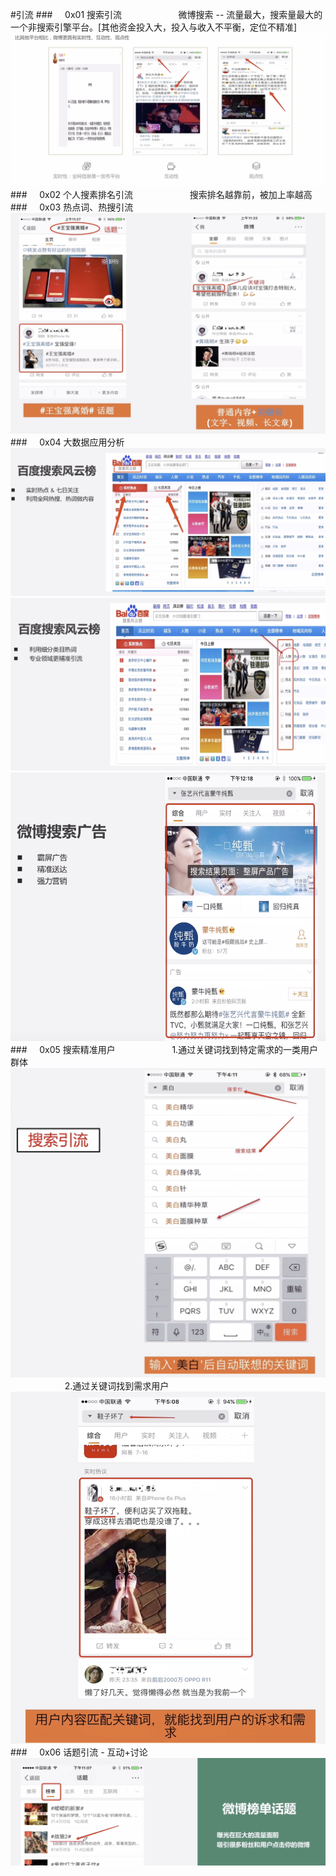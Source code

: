 #引流
###&nbsp;&nbsp;&nbsp;&nbsp;&nbsp;0x01 搜索引流
&nbsp;&nbsp;&nbsp;&nbsp;&nbsp;&nbsp;&nbsp;&nbsp;&nbsp;&nbsp;&nbsp;&nbsp;&nbsp;&nbsp;&nbsp;&nbsp;&nbsp;&nbsp;&nbsp;&nbsp;&nbsp;&nbsp;微博搜索 -- 流量最大，搜索量最大的一个非搜索引擎平台。[其他资金投入大，投入与收入不平衡，定位不精准]
![](/assets/ys.png)
###&nbsp;&nbsp;&nbsp;&nbsp;&nbsp;0x02 个人搜素排名引流
&nbsp;&nbsp;&nbsp;&nbsp;&nbsp;&nbsp;&nbsp;&nbsp;&nbsp;&nbsp;&nbsp;&nbsp;&nbsp;&nbsp;&nbsp;&nbsp;&nbsp;&nbsp;&nbsp;&nbsp;&nbsp;&nbsp;搜索排名越靠前，被加上率越高
###&nbsp;&nbsp;&nbsp;&nbsp;&nbsp;0x03 热点词、热搜引流
![](/assets/ht.png)
###&nbsp;&nbsp;&nbsp;&nbsp;&nbsp;0x04 大数据应用分析
![](/assets/bdfyb.png)
![](/assets/bdf.png)
![](/assets/bp.png)
###&nbsp;&nbsp;&nbsp;&nbsp;&nbsp;0x05 搜索精准用户
&nbsp;&nbsp;&nbsp;&nbsp;&nbsp;&nbsp;&nbsp;&nbsp;&nbsp;&nbsp;&nbsp;&nbsp;&nbsp;&nbsp;&nbsp;&nbsp;&nbsp;&nbsp;&nbsp;&nbsp;&nbsp;&nbsp;1.通过关键词找到特定需求的一类用户群体
![](/assets/gjc.png)
&nbsp;&nbsp;&nbsp;&nbsp;&nbsp;&nbsp;&nbsp;&nbsp;&nbsp;&nbsp;&nbsp;&nbsp;&nbsp;&nbsp;&nbsp;&nbsp;&nbsp;&nbsp;&nbsp;&nbsp;&nbsp;&nbsp;2.通过关键词找到需求用户
![](/assets/xq.png)
###&nbsp;&nbsp;&nbsp;&nbsp;&nbsp;0x06 话题引流 - 互动+讨论
![](/assets/bdht.png)








